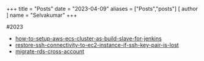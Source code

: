 +++
title = "Posts"
date = "2023-04-09"
aliases = ["Posts","posts"]
[ author ]
  name = "Selvakumar"
+++

#2023 
  - [how-to-setup-aws-ecs-cluster-as-build-slave-for-jenkins](https://dev.to/ittrident/how-to-setup-aws-ecs-cluster-as-build-slave-for-jenkins-1fp8)
  - [restore-ssh-connectivity-to-ec2-instance-if-ssh-key-pair-is-lost](https://dev.to/ittrident/restore-ssh-connectivity-to-ec2-instance-if-ssh-key-pair-is-lost-4dnn)
  - [migrate-rds-cross-account](https://dev.to/ittrident/migrate-rds-cross-account-4bp6)